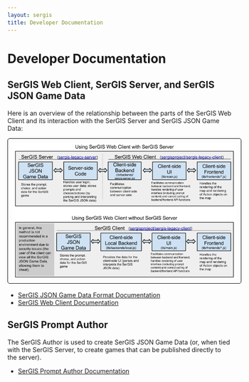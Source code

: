 ```yaml
---
layout: sergis
title: Developer Documentation
---
```

# Developer Documentation

## SerGIS Web Client, SerGIS Server, and SerGIS JSON Game Data

Here is an overview of the relationship between the parts of the SerGIS Web Client and its interaction with the SerGIS Server and SerGIS JSON Game Data:

<p style="text-align: center;"><a href="https://docs.google.com/drawings/d/1aDEHLen7vmv6BJ2mfVee2BMB6y3Zp8NhDK-hQRfoTIc/edit?usp=sharing" target="_blank"><img src="server-client.png" style="border: 1px solid black; padding: 10px; border-radius: 5px;"></a></p>

 - [SerGIS JSON Game Data Format Documentation](json.html)
 - [SerGIS Web Client Documentation](client.html)

## SerGIS Prompt Author

The SerGIS Author is used to create SerGIS JSON Game Data (or, when tied with the SerGIS Server, to create games that can be published directly to the server).

 - [SerGIS Prompt Author Documentation](author.html)
